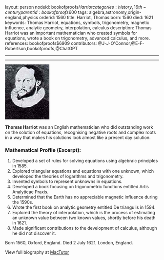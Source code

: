 layout: person
nodeid: bookofproofs$Harriot
categories: history,16th-century
parentid: bookofproofs$600
tags: algebra,astronomy,origin-england,physics
orderid: 1560
title: Harriot, Thomas
born: 1560
died: 1621
keywords: Thomas Harriot, equations, symbols, trigonometry, magnetic influence, analytic geometry, interpolation, calculus
description: Thomas Harriot was an important mathematician who created symbols for equations, wrote a book on trigonometry, advanced calculus, and more.
references: bookofproofs$6909
contributors: @J-J-O'Connor,@E-F-Robertson,bookofproofs,@ChatGPT

---



---

![Harriot.jpg](https://github.com/bookofproofs/bookofproofs.github.io/blob/main/_sources/_assets/images/portraits/Harriot.jpg?raw=true)

**Thomas Harriot** was an English mathematician who did outstanding work on the solution of equations, recognising negative roots and complex roots in a way that makes his solutions look almost like a present day solution.

### Mathematical Profile (Excerpt):
1. Developed a set of rules for solving equations using algebraic principles in 1585.
2. Explored triangular equations and equations with one unknown, which developed the theories of logarithms and trigonometry. 
3. Invented symbols to represent unknowns in equations.
4. Developed a book focusing on trigonometric functions entitled Artis Analyticae Praxis.
5. Determined that the Earth has no appreciable magnetic influence during the 1590s.
6. Wrote the first book on analytic geometry entitled De triangulis in 1594. 
7. Explored the theory of interpolation, which is the process of estimating an unknown value between two known values, shortly before his death in 1621. 
8. Made significant contributions to the development of calculus, although he did not discover it.

Born 1560, Oxford, England. Died 2 July 1621, London, England.

View full biography at [MacTutor](https://mathshistory.st-andrews.ac.uk/Biographies/Harriot/)
